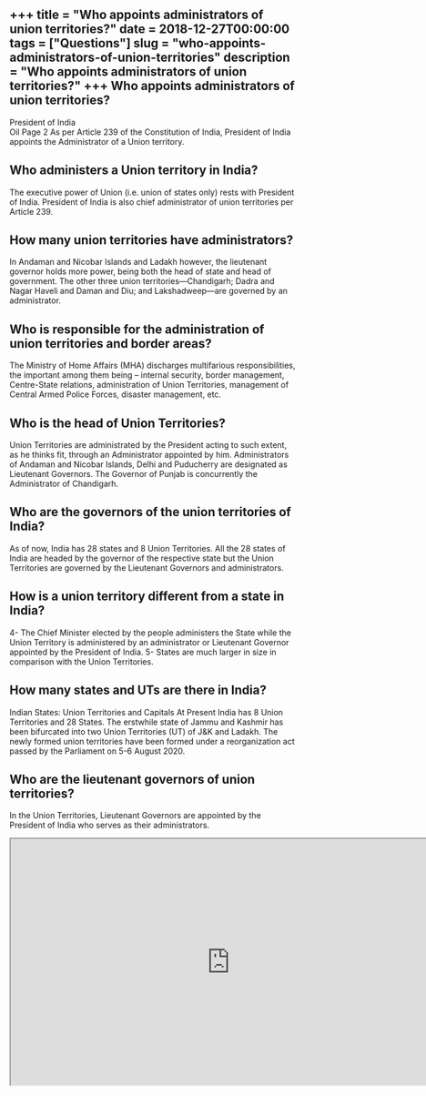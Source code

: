 +++
title = "Who appoints administrators of union territories?"
date = 2018-12-27T00:00:00
tags = ["Questions"]
slug = "who-appoints-administrators-of-union-territories"
description = "Who appoints administrators of union territories?"
+++
Who appoints administrators of union territories?
-------------------------------------------------

President of India  
Oil Page 2 As per Article 239 of the Constitution of India, President of India appoints the Administrator of a Union territory.

Who administers a Union territory in India?
-------------------------------------------

The executive power of Union (i.e. union of states only) rests with President of India. President of India is also chief administrator of union territories per Article 239.

How many union territories have administrators?
-----------------------------------------------

In Andaman and Nicobar Islands and Ladakh however, the lieutenant governor holds more power, being both the head of state and head of government. The other three union territories—Chandigarh; Dadra and Nagar Haveli and Daman and Diu; and Lakshadweep—are governed by an administrator.

Who is responsible for the administration of union territories and border areas?
--------------------------------------------------------------------------------

The Ministry of Home Affairs (MHA) discharges multifarious responsibilities, the important among them being – internal security, border management, Centre-State relations, administration of Union Territories, management of Central Armed Police Forces, disaster management, etc.

Who is the head of Union Territories?
-------------------------------------

Union Territories are administrated by the President acting to such extent, as he thinks fit, through an Administrator appointed by him. Administrators of Andaman and Nicobar Islands, Delhi and Puducherry are designated as Lieutenant Governors. The Governor of Punjab is concurrently the Administrator of Chandigarh.

Who are the governors of the union territories of India?
--------------------------------------------------------

As of now, India has 28 states and 8 Union Territories. All the 28 states of India are headed by the governor of the respective state but the Union Territories are governed by the Lieutenant Governors and administrators.

How is a union territory different from a state in India?
---------------------------------------------------------

4- The Chief Minister elected by the people administers the State while the Union Territory is administered by an administrator or Lieutenant Governor appointed by the President of India. 5- States are much larger in size in comparison with the Union Territories.

How many states and UTs are there in India?
-------------------------------------------

Indian States: Union Territories and Capitals At Present India has 8 Union Territories and 28 States. The erstwhile state of Jammu and Kashmir has been bifurcated into two Union Territories (UT) of J&amp;K and Ladakh. The newly formed union territories have been formed under a reorganization act passed by the Parliament on 5-6 August 2020.

Who are the lieutenant governors of union territories?
------------------------------------------------------

In the Union Territories, Lieutenant Governors are appointed by the President of India who serves as their administrators.

<iframe allow="accelerometer; autoplay; clipboard-write; encrypted-media; gyroscope; picture-in-picture" allowfullscreen="" class="__youtube_prefs__  epyt-is-override  no-lazyload" data-no-lazy="1" data-origheight="433" data-origwidth="770" data-skipgform_ajax_framebjll="" height="433" id="_ytid_56647" loading="lazy" src="https://www.youtube.com/embed/0ZsG-2qdcg8?enablejsapi=1&autoplay=0&cc_load_policy=0&cc_lang_pref=&iv_load_policy=1&loop=0&modestbranding=0&rel=1&fs=1&playsinline=0&autohide=2&theme=dark&color=red&controls=1&" title="YouTube player" width="770"></iframe>